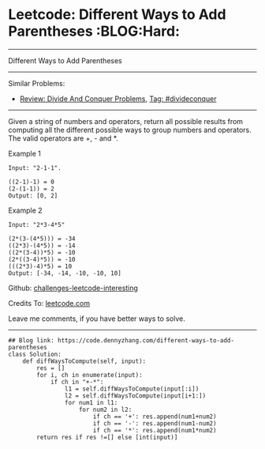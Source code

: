 # Leetcode: Different Ways to Add Parentheses     :BLOG:Hard:


---

Different Ways to Add Parentheses  

---

Similar Problems:  
-   [Review: Divide And Conquer Problems](https://code.dennyzhang.com/review-divideconquer), [Tag: #divideconquer](https://code.dennyzhang.com/tag/divideconquer)

---

Given a string of numbers and operators, return all possible results from computing all the different possible ways to group numbers and operators. The valid operators are +, - and \*.  

Example 1  

    Input: "2-1-1".
    
    ((2-1)-1) = 0
    (2-(1-1)) = 2
    Output: [0, 2]

Example 2  

    Input: "2*3-4*5"
    
    (2*(3-(4*5))) = -34
    ((2*3)-(4*5)) = -14
    ((2*(3-4))*5) = -10
    (2*((3-4)*5)) = -10
    (((2*3)-4)*5) = 10
    Output: [-34, -14, -10, -10, 10]

Github: [challenges-leetcode-interesting](https://github.com/DennyZhang/challenges-leetcode-interesting/tree/master/different-ways-to-add-parentheses)  

Credits To: [leetcode.com](https://leetcode.com/problems/different-ways-to-add-parentheses/description/)  

Leave me comments, if you have better ways to solve.  

---

    ## Blog link: https://code.dennyzhang.com/different-ways-to-add-parentheses
    class Solution:
        def diffWaysToCompute(self, input):
            res = []
            for i, ch in enumerate(input):
                if ch in "+-*":
                    l1 = self.diffWaysToCompute(input[:i])
                    l2 = self.diffWaysToCompute(input[i+1:])
                    for num1 in l1:
                        for num2 in l2:
                            if ch == '+': res.append(num1+num2)
                            if ch == '-': res.append(num1-num2)
                            if ch == '*': res.append(num1*num2)
            return res if res !=[] else [int(input)]